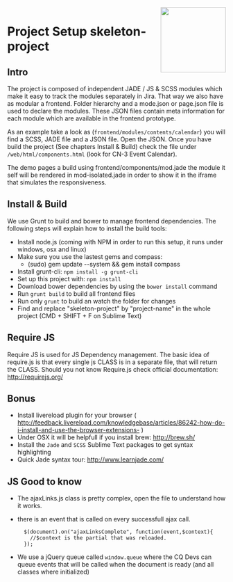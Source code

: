<img align="right" height="150" style="margin: 0 0 20px 20px" src="http://imgh.us/skeleton.svg">

# Project Setup skeleton-project


## Intro

The project is composed of independent JADE / JS & SCSS modules which make it easy to track the modules separately in Jira. That way we also have as modular a frontend. Folder hierarchy and a mode.json or page.json file is used to declare the modules. These JSON files contain meta information for each module which are available in the frontend prototype.

As an example take a look as (`frontend/modules/contents/calendar`) you will find a SCSS, JADE file and a JSON file. Open the JSON. Once you have build  the project (See chapters Install & Build) check the file under `/web/html/components.html` (look for CN-3 Event Calendar).

The demo pages a build using frontend/components/mod.jade the module it self will be rendered in mod-isolated.jade in order to show it in the iframe that simulates the responsiveness.


## Install & Build

We use Grunt to build and bower to manage frontend dependencies. The following steps will explain how to install the build tools:

- Install node.js (coming with NPM in order to run this setup, it runs under windows, osx and linux)
- Make sure you use the lastest gems and compass:
   - (sudo) gem update --system && gem install compass
- Install grunt-cli: `npm install -g grunt-cli`
- Set up this project with: `npm install`
- Download bower dependencies by using the `bower install` command
- Run `grunt build` to build all frontend files
- Run only `grunt` to build an watch the folder for changes
- Find and replace "skeleton-project" by "project-name" in the whole project (CMD + SHIFT + F on Sublime Text)


## Require JS

Require JS is used for JS Dependency management. The basic idea of require.js is that every single js CLASS is in a separate file, that will return the CLASS. Should you not know Require.js check official documentation: http://requirejs.org/


## Bonus

- Install livereload plugin for your browser ( http://feedback.livereload.com/knowledgebase/articles/86242-how-do-i-install-and-use-the-browser-extensions- )
- Under OSX it will be helpfull if you install brew: http://brew.sh/
- Install the `Jade` and `SCSS` Sublime Text packages to get syntax highlighting
- Quick Jade syntax tour: http://www.learnjade.com/


## JS Good to know
- The ajaxLinks.js class is pretty complex, open the file to understand how it works.
- there is an event that is called on every successfull ajax call.

        $(document).on("ajaxLinksComplete", function(event,$context){
          //$context is the partial that was reloaded.
        });

- We use a jQuery queue called `window.queue` where the CQ Devs can queue events that will be called when the document is ready (and all classes where initialized)